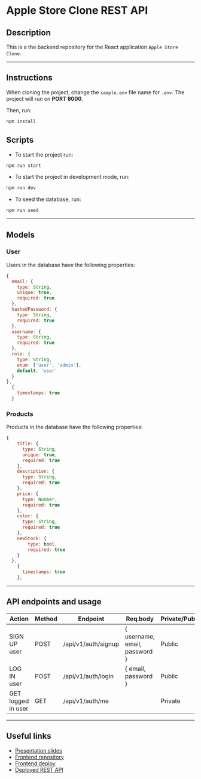 # Apple Store Clone REST API

## Description

This is a the backend repository for the React application `Apple Store Clone`.

---

## Instructions

When cloning the project, change the <code>sample.env</code> file name for <code>.env</code>. The project will run on **PORT 8000**.

Then, run:

```bash
npm install
```

## Scripts

- To start the project run:

```bash
npm run start
```

- To start the project in development mode, run:

```bash
npm run dev
```

- To seed the database, run:

```bash
npm run seed
```

---

## Models

### User

Users in the database have the following properties:

```js
{
  email: {
    type: String,
    unique: true,
    required: true
  },
  hashedPassword: {
    type: String,
    required: true
  },
  username: {
    type: String,
    required: true
  },
  role: {
    type: String,
    enum: ['user', 'admin'],
    default: 'user'
  }
},
  {
    timestamps: true
  }
```

### Products

Products in the database have the following properties:

```js
{
    title: {
      type: String,
      unique: true,
      required: true
    },
    description: {
      type: String,
      required: true
    },
    price: {
      type: Number,
      required: true
    },
    color: {
      type: String,
      required: true
    },
    newStock: {
        type: bool,
        required: true
    }
  },
    {
      timestamps: true
    };
```

---

## API endpoints and usage

| Action             | Method | Endpoint            | Req.body                      | Private/Public |
| ------------------ | ------ | ------------------- | ----------------------------- | -------------- |
| SIGN UP user       | POST   | /api/v1/auth/signup | { username, email, password } | Public         |
| LOG IN user        | POST   | /api/v1/auth/login  | { email, password }           | Public         |
| GET logged in user | GET    | /api/v1/auth/me     |                               | Private        |

---

## Useful links

- [Presentation slides]()
- [Frontend repository](https://github.com/WajahatFit/Apple-Clone-Front-End)
- [Frontend deploy]()
- [Deployed REST API]()
